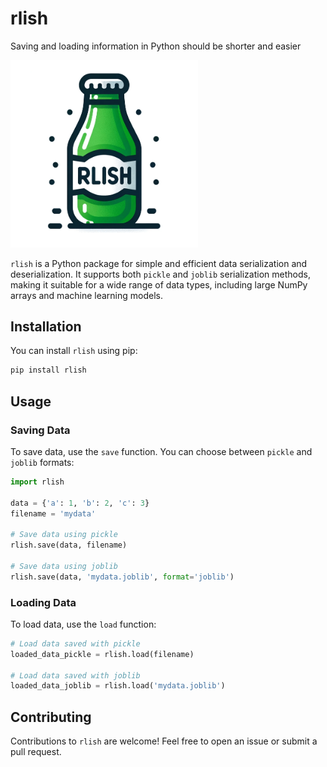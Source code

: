 # rlish

Saving and loading information in Python should be shorter and easier

<img src="https://raw.githubusercontent.com/andrewrgarcia/rlish/main/img/art.png" width="300" title="hover text">
  

`rlish` is a Python package for simple and efficient data serialization and deserialization. It supports both `pickle` and `joblib` serialization methods, making it suitable for a wide range of data types, including large NumPy arrays and machine learning models.

## Installation

You can install `rlish` using pip:

```bash
pip install rlish
```

## Usage

### Saving Data

To save data, use the `save` function. You can choose between `pickle` and `joblib` formats:

```python
import rlish

data = {'a': 1, 'b': 2, 'c': 3}
filename = 'mydata'

# Save data using pickle
rlish.save(data, filename)

# Save data using joblib
rlish.save(data, 'mydata.joblib', format='joblib')
```

### Loading Data

To load data, use the `load` function:

```python
# Load data saved with pickle
loaded_data_pickle = rlish.load(filename)

# Load data saved with joblib
loaded_data_joblib = rlish.load('mydata.joblib')
```

## Contributing

Contributions to `rlish` are welcome! Feel free to open an issue or submit a pull request.
